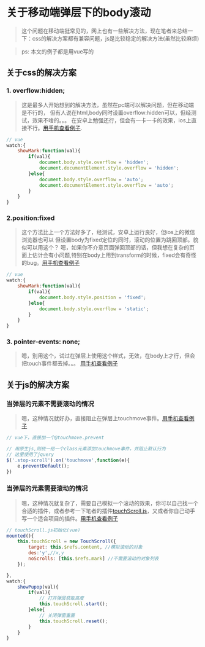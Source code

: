 # 关于移动端弹层下的body滚动

> 这个问题在移动端挺常见的，网上也有一些解决方法，现在笔者来总结一下：css的解决方案都有兼容问题，js是比较稳定的解决方法(虽然比较麻烦)

>ps: 本文的例子都是用vue写的

## 关于css的解决方案

### 1. overflow:hidden;
> 这是最多人开始想到的解决方法，虽然在pc端可以解决问题，但在移动端是不行的，
但有人说在html,body同时设置overflow:hidden可以，但经测试，效果不啥的。。。
在安卓上勉强还行，但会有一卡一卡的效果，ios上直接不行。[用手机查看例子](https://greatweber.github.io/diaryFormCnblogs/mobilephoneScroll/example1.html).

```js
// vue
watch:{
    showMark:function(val){
        if(val){
            document.body.style.overflow = 'hidden';
            document.documentElement.style.overflow = 'hidden';
        }else{
            document.body.style.overflow = 'auto';
            document.documentElement.style.overflow = 'auto';
        }
    }
}

```

### 2.position:fixed
> 这个方法比上一个方法好多了，经测试，安卓上运行良好，但ios上的微信浏览器也可以
但设置body为fixed定位的同时，滚动的位置为跳回顶部。貌似可以用这个？
嗯，如果你不介意页面弹回顶部的话，但我想在复杂的页面上估计会有小问题,特别在body上用到transform的时候，fixed会有奇怪的bug。[用手机查看例子](https://greatweber.github.io/diaryFormCnblogs/mobilephoneScroll/example2.html)

```js
// vue
watch:{
    showMark:function(val){
        if(val){
            document.body.style.position = 'fixed';
        }else{
            document.body.style.overflow = 'static';
        }
    }
}

```

### 3. pointer-events: none;
> 嗯，别用这个，试过在弹层上使用这个样式，无效，在body上才行，但会把touch事件都去掉。。。
[用手机查看例子](https://greatweber.github.io/diaryFormCnblogs/mobilephoneScroll/example3.html)

## 关于js的解决方案

### 当弹层的元素不需要滚动的情况
> 嗯，这种情况就好办，直接阻止在弹层上touchmove事件。[用手机查看例子](https://greatweber.github.io/diaryFormCnblogs/mobilephoneScroll/example4.html)
```js
// vue下，直接加一个@touchmove.prevent

// 用原生js,则统一给一个class元素添加touchmove事件，并阻止默认行为
// 这里使用了jquery
$('.stop-scroll').on('touchmove',function(e){
    e.preventDefault();
})

```

### 当弹层的元素需要滚动的情况
> 嗯，这种情况就复杂了，需要自己模拟一个滚动的效果，你可以自己找一个合适的插件，或者参考一下笔者的插件[touchScroll.js](https://greatweber.github.io/diaryFormCnblogs/mobilephoneScroll/touchScroll.js)，又或者你自己动手写一个适合项目的插件。[用手机查看例子](https://greatweber.github.io/diaryFormCnblogs/mobilephoneScroll/example5.html)

```js
// touchScroll.js初始化(vue)
mounted(){
    this.touchScroll = new TouchScroll({
        target: this.$refs.content, //模拟滚动的对象
        des:'y',//x,y
        noScrolls: [this.$refs.mark] //不需要滚动的对象列表
    });

},
watch:{
    showPupop(val){
        if(val){
            // 打开弹层获取高度
            this.touchScroll.start();
        }else{
            // 关闭弹窗重置
            this.touchScroll.reset();
        }
    }
}

```
